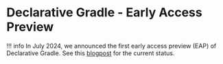 # Declarative Gradle - Early Access Preview

!!! info
    In July 2024, we announced the first early access preview (EAP) of Declarative Gradle.
    See this [blogpost](https://blog.gradle.org/declarative-gradle-first-eap) for the current status.
